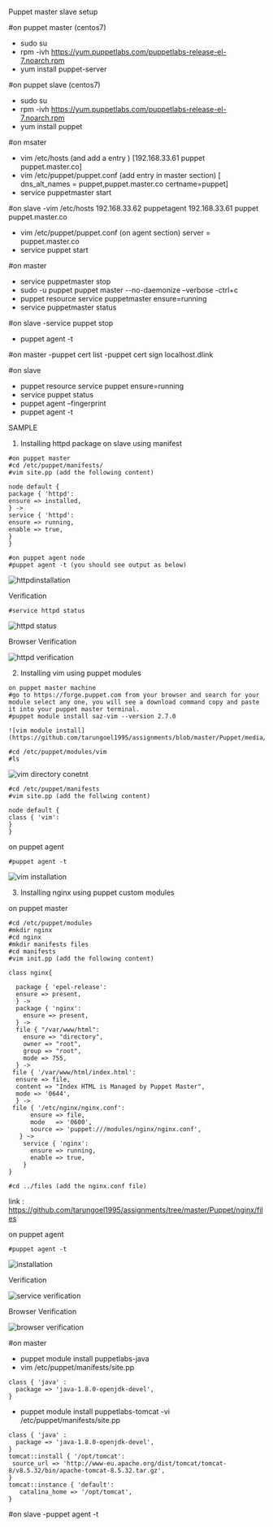 Puppet master slave setup

#on puppet master (centos7)
- sudo su
- rpm -ivh https://yum.puppetlabs.com/puppetlabs-release-el-7.noarch.rpm
- yum install puppet-server

#on puppet slave (centos7)
- sudo su
- rpm -ivh https://yum.puppetlabs.com/puppetlabs-release-el-7.noarch.rpm
- yum install puppet

#on msater
- vim /etc/hosts (and add a entry )
[192.168.33.61  puppet puppet.master.co]
- vim /etc/puppet/puppet.conf (add entry in master section)
[    dns_alt_names = puppet,puppet.master.co
    certname=puppet]
- service puppetmaster start

#on slave 
-vim /etc/hosts
192.168.33.62 puppetagent
192.168.33.61 puppet puppet.master.co
- vim /etc/puppet/puppet.conf (on agent section)
server = puppet.master.co
- service puppet start

#on master
- service puppetmaster stop
- sudo -u puppet puppet master --no-daemonize –verbose
-ctrl+c
- puppet resource service puppetmaster ensure=running
- service puppetmaster status

#on slave
-service puppet stop
- puppet agent -t

#on master
-puppet cert list
-puppet cert sign localhost.dlink
 
#on slave
- puppet resource service puppet ensure=running
- service puppet status
- puppet agent –fingerprint
- puppet agent -t





SAMPLE

1. Installing httpd package on slave using manifest 
```
#on puppet master
#cd /etc/puppet/manifests/
#vim site.pp (add the following content)
```
```
node default {
package { 'httpd':
ensure => installed,
} ->
service { 'httpd':
ensure => running,
enable => true,
}
}
```
```
#on puppet agent node
#puppet agent -t (you should see output as below)
```
![httpdinstallation](https://github.com/tarungoel1995/assignments/blob/master/Puppet/media/httpdserviceusingmanifest.png)

Verification
```
#service httpd status
```
![httpd status](https://github.com/tarungoel1995/assignments/blob/master/Puppet/media/httpdstatusmanifest.png)

Browser Verification

![httpd verification](https://github.com/tarungoel1995/assignments/blob/master/Puppet/media/httpdhomepagemanifest.png)


2. Installing vim using puppet modules

```
on puppet master machine
#go to https://forge.puppet.com from your browser and search for your module select any one, you will see a download command copy and paste it into your puppet master terminal.
#puppet module install saz-vim --version 2.7.0

![vim module install](https://github.com/tarungoel1995/assignments/blob/master/Puppet/media/vimModuledownload.png)

```
```
#cd /etc/puppet/modules/vim
#ls
```
![vim directory conetnt](https://github.com/tarungoel1995/assignments/blob/master/Puppet/media/vimmodulecontent.png)

```
#cd /etc/puppet/manifests
#vim site.pp (add the follwing content)
```
```
node default {
class { 'vim':
}
}
```

on puppet agent
```
#puppet agent -t
```

![vim installation](https://github.com/tarungoel1995/assignments/blob/master/Puppet/media/viminstallusingmodule.png)


3. Installing nginx using puppet custom modules

on puppet master 

```
#cd /etc/puppet/modules
#mkdir nginx
#cd nginx
#mkdir manifests files
#cd manifests 
#vim init.pp (add the following content)
```
```
class nginx{

  package { 'epel-release':
  ensure => present,
  } ->
  package { 'nginx':
    ensure => present,
  } ->
  file { "/var/www/html":
    ensure => "directory",
    owner => "root",
    group => "root",
    mode => 755,
  } ->
 file { '/var/www/html/index.html':
  ensure => file,
  content => "Index HTML is Managed by Puppet Master",
  mode => '0644',
  } ->
 file { '/etc/nginx/nginx.conf':
      ensure => file,
      mode   => '0600',
      source => 'puppet:///modules/nginx/nginx.conf',
   } ~>
    service { 'nginx':
      ensure => running,
      enable => true,
    }
}
```

```
#cd ../files (add the nginx.conf file)
```

link : https://github.com/tarungoel1995/assignments/tree/master/Puppet/nginx/files

on puppet agent

```
#puppet agent -t
```

![installation](https://github.com/tarungoel1995/assignments/blob/master/Puppet/media/nginxinstalltionmodule.png)

Verification

![service verification](https://github.com/tarungoel1995/assignments/blob/master/Puppet/media/servicestatusmodule.png)

Browser Verification

![browser verification](https://github.com/tarungoel1995/assignments/blob/master/Puppet/media/nginxusingmodule.png)


#on master
- puppet module install puppetlabs-java
- vim /etc/puppet/manifests/site.pp
```
class { 'java' :
  package => 'java-1.8.0-openjdk-devel',
}
```
- puppet module install puppetlabs-tomcat
-vi /etc/puppet/manifests/site.pp
```
class { 'java' :
  package => 'java-1.8.0-openjdk-devel',
}
tomcat::install { '/opt/tomcat':
 source_url => 'http://www-eu.apache.org/dist/tomcat/tomcat-8/v8.5.32/bin/apache-tomcat-8.5.32.tar.gz',
}
tomcat::instance { 'default':
   catalina_home => '/opt/tomcat',
}
```

#on slave
-puppet agent -t

